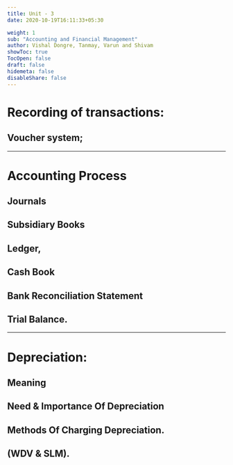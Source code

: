 ```yaml
---
title: Unit - 3
date: 2020-10-19T16:11:33+05:30

weight: 1
sub: "Accounting and Financial Management"
author: Vishal Dongre, Tanmay, Varun and Shivam
showToc: true
TocOpen: false
draft: false
hidemeta: false
disableShare: false
---
```


# Recording of transactions:

## Voucher system;

---

# Accounting Process

## Journals

## Subsidiary Books

## Ledger,

## Cash Book

## Bank Reconciliation Statement

## Trial Balance.

---

# Depreciation:

## Meaning

## Need & Importance Of Depreciation

## Methods Of Charging Depreciation.

## (WDV & SLM).
